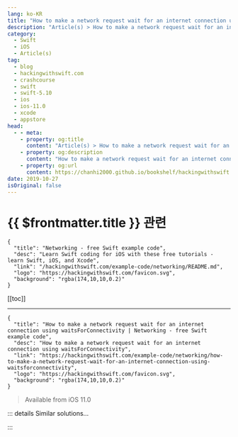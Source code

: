 ```yaml
---
lang: ko-KR
title: "How to make a network request wait for an internet connection using waitsForConnectivity"
description: "Article(s) > How to make a network request wait for an internet connection using waitsForConnectivity"
category:
  - Swift
  - iOS
  - Article(s)
tag: 
  - blog
  - hackingwithswift.com
  - crashcourse
  - swift
  - swift-5.10
  - ios
  - ios-11.0
  - xcode
  - appstore
head:
  - - meta:
    - property: og:title
      content: "Article(s) > How to make a network request wait for an internet connection using waitsForConnectivity"
    - property: og:description
      content: "How to make a network request wait for an internet connection using waitsForConnectivity"
    - property: og:url
      content: https://chanhi2000.github.io/bookshelf/hackingwithswift.com/example-code/networking/how-to-make-a-network-request-wait-for-an-internet-connection-using-waitsforconnectivity.html
date: 2019-10-27
isOriginal: false
---
```


# {{ $frontmatter.title }} 관련

```component VPCard
{
  "title": "Networking - free Swift example code",
  "desc": "Learn Swift coding for iOS with these free tutorials - learn Swift, iOS, and Xcode",
  "link": "/hackingwithswift.com/example-code/networking/README.md",
  "logo": "https://hackingwithswift.com/favicon.svg",
  "background": "rgba(174,10,10,0.2)"
}
```

[[toc]]

---

```component VPCard
{
  "title": "How to make a network request wait for an internet connection using waitsForConnectivity | Networking - free Swift example code",
  "desc": "How to make a network request wait for an internet connection using waitsForConnectivity",
  "link": "https://hackingwithswift.com/example-code/networking/how-to-make-a-network-request-wait-for-an-internet-connection-using-waitsforconnectivity",
  "logo": "https://hackingwithswift.com/favicon.svg",
  "background": "rgba(174,10,10,0.2)"
}
```

> Available from iOS 11.0

<!-- TODO: 작성 -->

<!-- 
If you use `URLSession` to make a data task while the user has no internet connection, your request will fail immediately and report an error. However, if you create your session with the `waitsForConnectivity` configuration option set to true, then the system will automatically wait some time to see if connectivity becomes available before trying the request.

For example, this creates a data task that fetches a URL only when internet connectivity is available:

```swift
let config = URLSessionConfiguration.default
config.waitsForConnectivity = true

URLSession(configuration: config).dataTask(with: yourURL) { data, response, error in
    if let error = error {
        print(error.localizedDescription)
    } ei

    // use your data here
}.resume()
```

By default, the system will wait seven days to see if internet connectivity becomes available, but you can control that with the `timeoutIntervalForResource` property on your configuration. For example, this will ask the system to wait 60 seconds:

```swift
config.timeoutIntervalForResource = 60
```

-->

::: details Similar solutions…

<!--
/example-code/system/how-to-make-one-operation-wait-for-another-to-complete-using-adddependency">How to make one operation wait for another to complete using addDependency() 
/example-code/networking/how-to-create-a-peer-to-peer-network-using-the-multipeer-connectivity-framework">How to create a peer-to-peer network using the multipeer connectivity framework 
/example-code/networking/how-to-check-for-internet-connectivity-using-nwpathmonitor">How to check for internet connectivity using NWPathMonitor 
/quick-start/concurrency/how-to-download-json-from-the-internet-and-decode-it-into-any-codable-type">How to download JSON from the internet and decode it into any Codable type 
/quick-start/swiftui/how-to-create-a-core-data-fetch-request-using-fetchrequest">How to create a Core Data fetch request using @FetchRequest</a>
-->

:::


